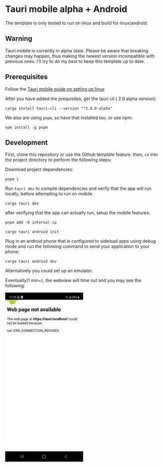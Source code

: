 # Tauri mobile alpha + Android
The template is only tested to run on linux and build for linux/android.

## Warning

Tauri mobile is currently in alpha state. Please be aware that breaking changes may happen, thus making the newest version incompatible with previous ones. I'll try to do my best to keep this template up to date.

## Prerequisites

Follow the [Tauri mobile guide on setting up linux](https://next--tauri.netlify.app/next/guides/getting-started/prerequisites/linux)


After you have added the prequisites, get the tauri cli ( 2.0 alpha version):

```
cargo install tauri-cli --version "^2.0.0-alpha"
```

We also are using `pnpm`, so have that installed too, or use npm:

```
npm install -g pnpm
```

## Development

First, clone this repository or use the Github template feature. then, `cd` into
the project directory to perform the following steps:

Download project dependencies:

```
pnpm i
```

Run `tauri dev` to compile dependencies and verify that the app will run locally,
before attempting to run on mobile.

```
cargo tauri dev
```

after verifying that the app can actually run, setup the mobile features:

```
pnpm add -D internal-ip
```

```
cargo tauri android init
```

Plug in an android phone that is configured to sideload apps using debug mode 
and run the following command to send your application to your phone:

```
cargo tauri android dev
```

Alternatively you could set up an emulator.

Eventually(1 min+), the webview will time out and you may see the following:


<img src="example.jpeg" alt="drawing" width="250"/>
